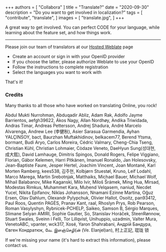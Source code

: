 +++
authors = [
    "Collabora"
]
title = "Translate?"
date = "2020-09-30"
description = "Do you want to get involved in localization?"
tags = [
    "contribute",
    "translate",
]
images = [
    "translate.jpg",
]
+++

A great way to get involved. You can perfect CODE for your language, while learning about the feature set, and how things work.
<!--more-->
---

Please join our team of translators at our [Hosted Weblate](https://hosted.weblate.org/projects/collabora-online/) page
* Create an account or sign in with your OpenID provider
* If you choose the latter, please authorize Weblate to use your OpenID
* Follow the instructions to complete registration
* Select the languages you want to work with

That's it!

### Credits

Many thanks to all those who have worked on translating Online, you rock!

Abdul Mukti Nurrohman, Abduqadir Abliz, Adam Rak, Adolfo Jayme Barrientos, aefgh39622, Ákos Nagy, Allan Nordhøy, Andika Triwidada, Andras Timar, Andreas Pettersson, Andrej Shadura, André Marcelo Alvarenga, Andrew Lee (李健秋), Asier Sarasua Garmendia, Ayhan YALÇINSOY, bact, Baurzhan Muftakhidinov, belkacem77, Berend Ytsma, bormant, Budi Aryo, Carlos Moreira, Cédric Valmary, Cheng-Chia Tseng, Christian Kühl, Christian Lohmaier, Còdaze Veneto, DaeHyun Sung(성대현, 成大鉉), David Lamhauge, Dimitris Spingos, Donald Rogers, Felipe Viggiano, Florian, Gábor Kelemen, Harri Pitkänen, Imanuel Ronaldo, Jan Holesovsky, Jean-Baptiste Faure, Jesper Hertel, Joachim Vincent, Joan Montané, Karl Morten Ramberg, kees538, 김주현, Kolbjørn Stuestøl, Kruno, Leif Lodahl, Marco Marega, Martin Srebotnjak, Matthaiks, Michael Bauer, Michael Wolf, Mihail Balabanov, Mike Kaganski, Milo Ivir, Miloš Šrámek, Ming Hua, Mirsad, Modestas Rimkus, Muhammet Kara, Muḥend Velqasem, naniud, Necdet Yucel, Nikita Epifanov, Niklas Johansson, Nnamani Ezinne Martina, Oğuz Ersen, Olav Dahlum, Olexandr Pylypchuk, Olivier Hallot, Osoitz, pan93412, Paul Roos, Quentin PAGÈS, Pranav Kant, raal, Rhoslyn Prys, Rob Pearson, Roman Vasylyshyn, Rybnicek-PCHELP, Saikeo, Samson B, Sérgio Marques, Slimane Selyan AMIRI, Sophie Gautier, So, Stanislav Horáček, SteenRønnow, Stuart Swales, Sveinn í Felli, Tor Lillqvist, Unihuppio, uzadmin, Valter Mura, VenetoABC, vpanter, wck317, Xosé, Yaron Shahrabani, Андрій Бандура, Євген Кондратюк, வே. இளஞ்செழி(ன் (Ve. Elanjel)an), 村上正記, 琨珑 锁

If we're missing your name (it's hard to extract this information), please contact us.
